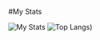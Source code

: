 #My Stats

![My Stats](https://github-readme-stats.vercel.app/api?username=LucasSurPhP&show_icons=true&count_private=true&hide_title=true)
![Top Langs](https://github-readme-stats.vercel.app/api/top-langs/?username=LucasSurPhP&layout=compact))
